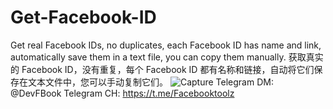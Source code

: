# Get-Facebook-ID
Get real Facebook IDs, no duplicates,
each Facebook ID has name and link,
automatically save them in a text file, you can copy them manually.
获取真实的 Facebook ID，没有重复，每个 Facebook ID 都有名称和链接，自动将它们保存在文本文件中，您可以手动复制它们。
![Capture](https://github.com/user-attachments/assets/2b5adab5-1b53-4afa-ae4f-34cc38844b5c)
Telegram DM:
@DevFBook
Telegram CH:
https://t.me/Facebooktoolz
